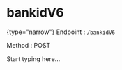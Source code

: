 # bankidV6

<include from="Snippets-AuthAPI.md" element-id="snippet-header" />

{type="narrow"}
Endpoint
: ```/bankidV6```

Method
: POST

Start typing here...